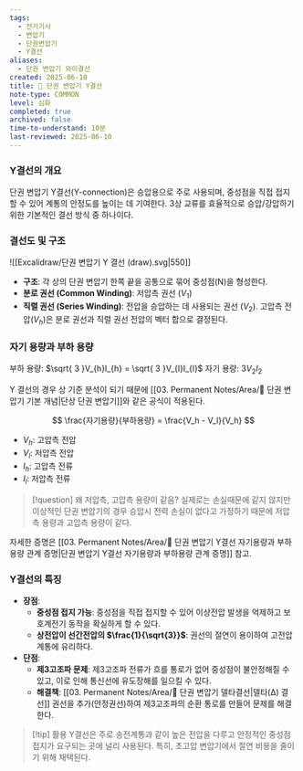 ```yaml
---
tags:
  - 전기기사
  - 변압기
  - 단권변압기
  - Y결선
aliases:
  - 단권 변압기 와이결선
created: 2025-06-10
title: 📝 단권 변압기 Y결선
note-type: COMMON
level: 심화
completed: true
archived: false
time-to-understand: 10분
last-reviewed: 2025-06-10
---
```



### Y결선의 개요
단권 변압기 Y결선(Y-connection)은 승압용으로 주로 사용되며, 중성점을 직접 접지할 수 있어 계통의 안정도를 높이는 데 기여한다. 3상 교류를 효율적으로 승압/강압하기 위한 기본적인 결선 방식 중 하나이다.

### 결선도 및 구조
![[Excalidraw/단권 변압기 Y 결선 (draw).svg|550]]

- **구조**: 각 상의 단권 변압기 한쪽 끝을 공통으로 묶어 중성점(N)을 형성한다.
- **분로 권선 (Common Winding)**: 저압측 권선 ($V_1$)
- **직렬 권선 (Series Winding)**: 전압을 승압하는 데 사용되는 권선 $(V_{2})$. 고압측 전압($V_h$)은 분로 권선과 직렬 권선 전압의 벡터 합으로 결정된다.

### 자기 용량과 부하 용량
부하 용량: $\sqrt{ 3 }V_{h}I_{h} = \sqrt{ 3 }V_{l}I_{l}$
자기 용량: $3V_{2}I_{2}$

Y 결선의 경우 상 기준 분석이 되기 때문에 [[03. Permanent Notes/Area/📝 단권 변압기 기본 개념|단상 단권 변압기]]와 같은 공식이 적용된다.

$$
\frac{자기용량}{부하용량} = \frac{V_h - V_l}{V_h}
$$

- $V_h$: 고압측 전압
- $V_l$: 저압측 전압
- $I_h$: 고압측 전류
- $I_l$: 저압측 전류

>[!question] 왜 저압측, 고압측 용량이 같음?
>실제로는 손실때문에 같지 않지만 이상적인 단권 변압기의 경우 승압시 전력 손실이 없다고 가정하기 때문에 저압측 용량과 고압측 용량이 같다.

자세한 증명은 [[03. Permanent Notes/Area/📝 단권 변압기 Y결선 자기용량과 부하용량 관계 증명|단권 변압기 Y결선 자기용량과 부하용량 관계 증명]] 참고.

### Y결선의 특징
- **장점**:
    - **중성점 접지 가능**: 중성점을 직접 접지할 수 있어 이상전압 발생을 억제하고 보호계전기 동작을 확실하게 할 수 있다.
    - **상전압이 선간전압의 $\frac{1}{\sqrt{3}}$**: 권선의 절연이 용이하여 고전압 계통에 유리하다.
- **단점**:
    - **제3고조파 문제**: 제3고조파 전류가 흐를 통로가 없어 중성점이 불안정해질 수 있고, 이로 인해 통신선에 유도장해를 일으킬 수 있다.
    - **해결책**: [[03. Permanent Notes/Area/📝 단권 변압기 델타결선|델타(Δ) 결선]] 권선을 추가(안정권선)하여 제3고조파의 순환 통로를 만들어 문제를 해결한다.

>[!tip] 활용
>Y결선은 주로 송전계통과 같이 높은 전압을 다루고 안정적인 중성점 접지가 요구되는 곳에 널리 사용된다. 특히, 초고압 변압기에서 절연 비용을 줄이기 위해 채택된다. 